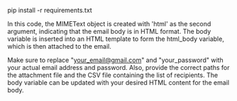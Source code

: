 pip install -r requirements.txt

In this code, the MIMEText object is created with 'html' as the second argument, 
indicating that the email body is in HTML format. The body variable is inserted 
into an HTML template to form the html_body variable, which is then attached to the email.

Make sure to replace "your_email@gmail.com" and "your_password" with your actual 
email address and password. Also, provide the correct paths for the attachment 
file and the CSV file containing the list of recipients. The body variable can be updated 
with your desired HTML content for the email body.

